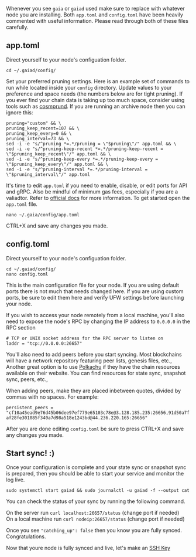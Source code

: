 Whenever you see `gaia` or `gaiad` used make sure to replace with whatever node you are installing. Both `app.toml` and `config.toml` have been heavily commented with useful information. Please read through both of these files carefully.


## app.toml

Direct yourself to your node's configuation folder.  
  
`cd ~/.gaiad/config/`  
  
Set your preferred pruning settings. Here is an example set of commands to run while located inside your `config` directory. Update values to your preference and space needs (the numbers below are for tight pruning). If you ever find your chain data is taking up too much space, consider using tools such as [cosmprund](https://github.com/binaryholdings/cosmprund).  If you are running an archive node then you can ignore this:  
  
`pruning="custom" && \`  
`pruning_keep_recent=107 && \`  
`pruning_keep_every=0 && \`  
`pruning_interval=73 && \`  
`sed -i -e "s/^pruning *=.*/pruning = \"$pruning\"/" app.toml && \`  
`sed -i -e "s/^pruning-keep-recent *=.*/pruning-keep-recent = \"$pruning_keep_recent\"/" app.toml && \`  
`sed -i -e "s/^pruning-keep-every *=.*/pruning-keep-every = \"$pruning_keep_every\"/" app.toml && \`  
`sed -i -e "s/^pruning-interval *=.*/pruning-interval = \"$pruning_interval\"/" app.toml`  
  
It's time to edit `app.toml` if you need to enable, disable, or edit ports for API and gRPC. Also be mindful of minimum gas fees, especially if you are a valiadtor. Refer to [official docs](https://github.com/cosmos/gaia/blob/main/docs/hub-tutorials/join-mainnet.md) for more information. To get started open the `app.toml` file.   
  
`nano ~/.gaia/config/app.toml`  
  
CTRL+X and save any changes you made.  
  
  
## config.toml  

Direct yourself to your node's configuation folder.  
  
`cd ~/.gaiad/config/`  
`nano config.toml`  

This is the main configuration file for your node. If you are using default ports there is not much that needs changed here. If you are using custom ports, be sure to edit them here and verify UFW settings before launching your node.

If you wish to access your node remotely from a local machine, you'll also need to expose the node's RPC by changing the IP address to `0.0.0.0` in the RPC section  
  
`# TCP or UNIX socket address for the RPC server to listen on`  
`laddr = "tcp://0.0.0.0:26657"`  
  
You'll also need to add peers before you start syncing. Most blockchains will have a network repository featuring peer lists, genesis files, etc., Another great option is to use [Polkachu](https://polkachu.com/networks/cosmos) if they have the chain resources available on their website. You can find resources for state sync, snapshot sync, peers, etc.,
  
When adding peers, make they are placed inbetween quotes, divided by commas with no spaces. For example: 
  
`persistent_peers = "cf10a45ead9e76d45b06dee97ef779e65103c78e@3.128.185.235:26656,91d50a7faf28fe301085f340a7d98a518e1243bd@44.236.220.165:26656"`
  
After you are done editing `config.toml` be sure to press CTRL+X and save any changes you made.  
  
## Start sync! :)  
  
Once your configuration is complete and your state sync or snapshot sync is prepared, then you should be able to start your service and monitor the log live.    

`sudo systemctl start gaiad && sudo journalctl -u gaiad -f --output cat`  

You can check the status of your sync by running the following command.

On the server run `curl localhost:26657/status` (change port if needed)  
On a local machine run `curl nodeip:26657/status` (change port if needed) 

Once you see `"catching_up": false` then you know you are fully synced. Congratulations.
  
Now that youre node is fully synced and live, let's make an [SSH Key](https://github.com/reversesigh/cosmos_node-initial_setup/blob/main/05_ssh_key_login.md)  
